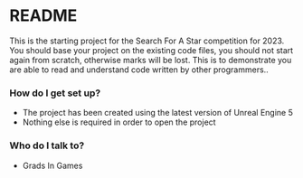# README #

This is the starting project for the Search For A Star competition for 2023. You should base your project on the existing code files, you should not start again from scratch, otherwise marks will be lost. This is to demonstrate you are able to read and understand code written by other programmers..

### How do I get set up? ###

* The project has been created using the latest version of Unreal Engine 5
* Nothing else is required in order to open the project

### Who do I talk to? ###

* Grads In Games
